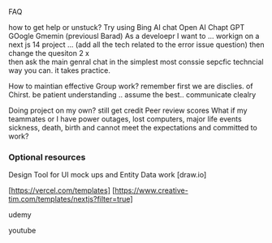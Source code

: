 FAQ 


how to get help or unstuck?
Try using Bing AI chat
Open AI Chapt GPT 
GOogle Gmemin (previousl Barad) 
As a develoepr I want to ...
workign on a next js 14 project ... (add all the tech related to the error issue question) 
then change the quesiton 2 x  
then ask the main genral chat in the simplest most conssie sepcfic techncial way you can. it takes practice. 

How to maintian effective Group work?
remember first we are disclies. of Chirst.  be patient understanding .. assume the best.. 
communicate clealry 

Doing project on my own? still get credit 
Peer review scores 
What if my teammates or I have power outages, lost computers,  major life events sickness, death, birth and cannot meet the expectations and committed to work?

### Optional resources
Design Tool for UI mock ups and Entity Data work  [draw.io]

[https://vercel.com/templates]
[https://www.creative-tim.com/templates/nextjs?filter=true]

udemy 

youtube 
